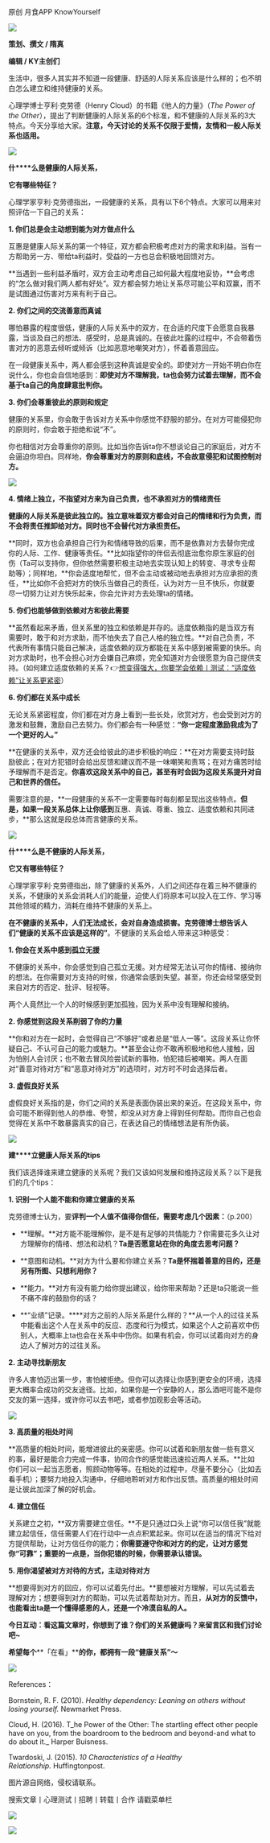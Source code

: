 原创 月食APP KnowYourself 

![](https://mmbiz.qpic.cn/sz_mmbiz_gif/Mz0ovPEFMRIJnrWjJI0vOxkST6DHol1ZxQKVXcRqdAPv3CqzENqqnO3jWiaFmDTllBH65jKIsRnaEFHcWGDW2Zg/640?wx_fmt=gif)

  

**策划、撰文 / 隋真**

**编辑 / KY主创们**

  

生活中，很多人其实并不知道一段健康、舒适的人际关系应该是什么样的；也不明白怎么建立和维持健康的关系。

  

心理学博士亨利·克劳德（Henry Cloud）的书籍《他人的力量》（_The Power of the Other_），提出了判断健康的人际关系的6个标准，和不健康的人际关系的3大特点。今天分享给大家。**注意，今天讨论的关系不仅限于爱情，友情和一般人际关系也适用。**

  

![](https://mmbiz.qpic.cn/sz_mmbiz_jpg/Mz0ovPEFMRKicnEWIPPdWjRAU2UAL6fNzQ3qP8mrU1bxltY5FR1SiaZS21KZc7QRMEicFbx4uenHfaGgLgpBrwuwg/640?wx_fmt=jpeg)

  

  

**什****么是健康的人际关系，**

**它有哪些特征？**

心理学家亨利·克劳德指出，一段健康的关系，具有以下6个特点。大家可以用来对照评估一下自己的关系：

**1. 你们总是会主动想到能为对方做点什么**

  

互惠是健康人际关系的第一个特征，双方都会积极考虑对方的需求和利益。当有一方帮助另一方、带给ta利益时，受益的一方也总会积极地回馈对方。

  

**当遇到一些利益矛盾时，双方会主动考虑自己如何最大程度地妥协，**会考虑的“怎么做对我们两人都有好处”。双方都会努力地让关系尽可能公平和双赢，而不是试图通过伤害对方来有利于自己。

**2. 你们之间的交流善意而真诚**

  

哪怕暴露的程度很低，健康的人际关系中的双方，在合适的尺度下会愿意自我暴露，当谈及自己的想法、感受时，总是真诚的。在彼此吐露的过程中，不会带着伤害对方的恶意去倾听或倾诉（比如恶意地嘲笑对方），怀着善意回应。

  

在一段健康关系中，两人都会感到这种真诚是安全的。即使对方一开始不明白你在说什么，你也会自信地感到：**即使对方不理解我，ta也会努力试着去理解，而不会基于ta自己的角度肆意批判你。**

**3. 你们会尊重彼此的原则和规定**

  

健康的关系里，你会敢于告诉对方关系中你感觉不舒服的部分。在对方可能侵犯你的原则时，你会敢于拒绝和说“不”。

  

你也相信对方会尊重你的原则。比如当你告诉ta你不想谈论自己的家庭后，对方不会逼迫你坦白。同样地，**你会尊重对方的原则和底线，不会故意侵犯和试图控制对方。**

![](https://mmbiz.qpic.cn/sz_mmbiz_jpg/Mz0ovPEFMRKicnEWIPPdWjRAU2UAL6fNz73dODwDFXQnWibSXU8fR9UXbOa77VibEhfZwzia6oCxuNETWCJ1VosurA/640?wx_fmt=jpeg)

  

**4. 情绪上独立，不指望对方来为自己负责，也不承担对方的情绪责任**

  

**健康的人际关系是彼此独立的。独立意味着双方都会对自己的情绪和行为负责，而不会将责任推卸给对方。同时也不会替代对方承担责任。**

  

**同时，双方也会承担自己行为和情绪导致的后果，而不是依靠对方去替你完成你的人际、工作、健康等责任。**比如指望你的伴侣去彻底治愈你原生家庭的创伤（Ta可以支持你，但你依然需要积极主动地去实现认知上的转变、寻求专业帮助等）；同样地，**你会适度地帮忙，但不会主动或被动地去承担对方应承担的责任，**比如你不会把对方的快乐当做自己的责任，认为对方一旦不快乐，你就要尽一切努力让对方快乐起来，你会允许对方去处理ta的情绪。

  

**5. 你们也能够做到依赖对方和彼此需要**

  

**虽然看起来矛盾，但关系里的独立和依赖是并存的。适度依赖指的是当双方有需要时，敢于和对方求助，而不怕失去了自己人格的独立性。**对自己负责，不代表所有事情只能自己解决，适度依赖的双方都能在关系中感到被需要的快乐。向对方求助时，也不会担心对方会嫌自己麻烦，完全知道对方会很愿意为自己提供支持。（如何建立适度依赖的关系？👉[想变得强大，你要学会依赖丨测试：“适度依赖”让关系更紧密](https://wx.mail.qq.com/home/readtemplate?name=readsubscribe.html&sid=zSJHVoxLWEEuFXZFAD81awAA)）

**6. 你们都在关系中成长**

  

无论关系紧密程度，你们都在对方身上看到一些长处，欣赏对方，也会受到对方的激发和鼓舞，激励自己去努力。你们都会有一种感觉：**“你一定程度激励我成为了一个更好的人。”**

  

**在健康的关系中，双方还会给彼此的进步积极的响应：**在对方需要支持时鼓励彼此；在对方犯错时会给出反馈和建议而不是一味嘲笑和责骂；在对方痛苦时给予理解而不是否定。**你喜欢这段关系中的自己，甚至有时会因为这段关系提升对自己和世界的信任。**

需要注意的是，**一段健康的关系不一定需要每时每刻都呈现出这些特点。**但是，如果一段关系总体上让你感到**互惠、真诚、尊重、独立、适度依赖和共同进步，**那么这就是段总体而言健康的关系。

  

![](https://mmbiz.qpic.cn/sz_mmbiz_jpg/Mz0ovPEFMRKicnEWIPPdWjRAU2UAL6fNziaJBjFWYuwX2PLLArhMKxkT8iaicpPfAQRnvCZQibtUwvicrnqmTVV4ycjg/640?wx_fmt=jpeg)

  

  

**什****么是不健康的人际关系，**

**它又有哪些特征？**

  

心理学家亨利·克劳德指出，除了健康的关系外，人们之间还存在着三种不健康的关系，不健康的关系会消耗人们的能量，迫使人们将原本可以投入在工作、学习等其他领域的精力，消耗在维持不健康的关系上。

  

**在不健康的关系中，人们无法成长，会对自身造成损害。**克劳德博士想告诉人们**“健康的关系不应该是这样的”**。不健康的关系会给人带来这3种感受：

**1. 你会在关系中感到孤立无援**

不健康的关系中，你会感觉到自己孤立无援。对方经常无法认可你的情绪、接纳你的想法。在你需要对方支持的时候，你通常会感到失望。甚至，你还会经常感受到来自对方的否定、批评、轻视等。

  

两个人竟然比一个人的时候感到更加孤独，因为关系中没有理解和接纳。

**2. 你感觉到这段关系削弱了你的力量**

**你和对方在一起时，会觉得自己“不够好”或者总是“低人一等”。这段关系让你怀疑自己、不认可自己的能力或魅力。**甚至会让你不敢再积极地和他人接触，因为怕别人会讨厌；也不敢去冒风险尝试新的事物，怕犯错后被嘲笑。两人在面对“善意对待对方”和“恶意对待对方”的选项时，对方时不时会选择后者。

**3. 虚假良好关系**

虚假良好关系指的是，你们之间的关系是表面伪装出来的亲近。在这段关系中，你会可能不断得到他人的恭维、夸赞，却没从对方身上得到任何帮助。而你自己也会觉得在关系中不敢暴露真实的自己，在表达自己的情绪想法是有所伪装。

![](https://mmbiz.qpic.cn/sz_mmbiz_jpg/Mz0ovPEFMRKicnEWIPPdWjRAU2UAL6fNzA1aERL6U8bUMl3WZpD5zGDgEcON7icrVUxJwicWmtUnxJiakuYk2to9iaw/640?wx_fmt=jpeg)

  

  

**建****立健康人际关系的tips**

  

我们该选择谁来建立健康的关系呢？我们又该如何发展和维持这段关系？以下是我们的几个tips：

**1. 识别一个人能不能和你建立健康的关系**

克劳德博士认为，要**评判一个人值不值得你信任，需要考虑几个因素：**（p.200）

  

- **理解。**对方能不能理解你，是不是有足够的共情能力？你需要花多久让对方理解你的情绪、想法和动机？**Ta是否愿意站在你的角度去思考问题？**
    
      
    
- **意图和动机。**对方为什么要和你建立关系？**Ta是怀揣着善意的目的，还是另有所图、只想利用你？**
    
      
    
- **能力。**对方有没有能力给你提出建议，给你带来帮助？还是ta只能说一些不痛不痒的鼓励你的话？
    
      
    
- **“业绩”记录。****对方之前的人际关系是什么样的？**从一个人的过往关系中能看出这个人在关系中的反应、态度和行为模式，如果这个人之前喜欢中伤别人，大概率上ta也会在关系中中伤你。如果有机会，你可以试着向对方的身边人了解对方的过往关系。
    

**2. 主动寻找新朋友**

许多人害怕迈出第一步，害怕被拒绝。但你可以选择让你感到更安全的环境，选择更大概率会成功的交友途径。比如，如果你是一个安静的人，那么酒吧可能不是你交友的第一选择，或许你可以去书吧，或者参加观影会等活动。

  

![](https://mmbiz.qpic.cn/sz_mmbiz_gif/Mz0ovPEFMRKicnEWIPPdWjRAU2UAL6fNzT4JEo5icEszciahDgolczbiaZtkqicXID7P2AAo4UvFbz6HrfiatTyb8Y7A/640?wx_fmt=gif)

  

**3. 高质量的相处时间**

  

**高质量的相处时间，能增进彼此的亲密感。你可以试着和新朋友做一些有意义的事，最好是能合力完成一件事，协同合作的感觉能迅速拉近两人关系。**比如你们可以一起当志愿者，照顾动物等等。在相处的过程中，尽量不要分心（比如去看手机）；要努力地投入沟通中，仔细地聆听对方和作出反馈。高质量的相处时间是让彼此加深了解的好机会。

**4. 建立信任**

关系建立之初，**双方需要建立信任。**不是只通过口头上说“你可以信任我”就能建立起信任，信任需要人们在行动中一点点积累起来。你可以在适当的情况下给对方提供帮助，让对方信任你的能力；**你需要遵守你和对方的约定，让对方感觉你“可靠”；重要的一点是，当你犯错的时候，你需要承认错误。**

**5. 用你渴望被对方对待的方式，主动对待对方**

  

**想要得到对方的回应，你可以试着先付出。**要想被对方理解，可以先试着去理解对方；想要得到对方的帮助，可以先试着帮助对方。而且，**从对方的反馈中，也能看出ta是一个懂得感恩的人，还是一个冷漠自私的人。**

**今日互动：看这篇文章时，你想到了谁？你们的关系健康吗？来留言区和我们讨论吧~**

**希望每个****「在看」****的你，都拥有一段“健康关系”～**

![](https://mmbiz.qpic.cn/sz_mmbiz_gif/Mz0ovPEFMRKicnEWIPPdWjRAU2UAL6fNz1KqYpOq4kks0xgE46EicOrDlyiaWnShsTLnoSpJJicsUUY8s3HjXsrYHQ/640?wx_fmt=gif)

References：

Bornstein, R. F. (2010). _Healthy dependency: Leaning on others without losing yourself._ Newmarket Press.  

Cloud, H. (2016). T_he Power of the Other: The startling effect other people have on you, from the boardroom to the bedroom and beyond-and what to do about it._ Harper Buisness.

Twardoski, J. (2015). _10 Characteristics of a Healthy Relationship._ Huffingtonpost.

  

图片源自网络，侵权请联系。

搜索文章丨心理测试丨招聘丨转载丨合作 请戳菜单栏

![](https://mmbiz.qpic.cn/sz_mmbiz_jpg/Mz0ovPEFMRKtyQgCLV0msj7TMIe7zOpmNJjG4ic7FDskXcoJeuic3Me6GDlWtxw5XPhLNdtgfjA5rL93yc1ricJVg/640?wx_fmt=jpeg&wxfrom=5&wx_lazy=1&wx_co=1)

  

![](https://mmbiz.qpic.cn/sz_mmbiz_jpg/Mz0ovPEFMRKicnEWIPPdWjRAU2UAL6fNz6dPWveKMg2CJIicGnKYbgXYmX9JlQfEPxAluseJFwgkXJbVwtUTofRg/640?wx_fmt=jpeg)